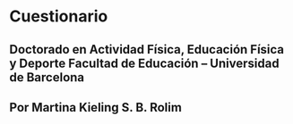 # Cuestionario
## Doctorado en Actividad Física, Educación Física y Deporte Facultad de Educación – Universidad de Barcelona
## Por Martina Kieling S. B. Rolim
